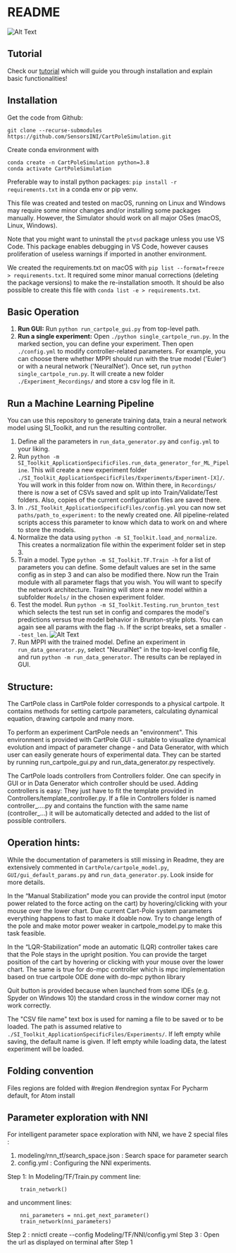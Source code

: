 # README

![Alt Text](https://raw.githubusercontent.com/SensorsINI/CartPoleSimulation/master/others/Media/CartPoleSimulator.gif "CartPole Simulator Demo")

## Tutorial
Check our [tutorial](https://youtu.be/ad3t2cUHbts "LTC Tutorial CartPoleSimulator") which will guide you through installation and explain basic functionalities!

## Installation

Get the code from Github:

	git clone --recurse-submodules https://github.com/SensorsINI/CartPoleSimulation.git

Create conda environment with 

	conda create -n CartPoleSimulation python=3.8
    conda activate CartPoleSimulation

Preferable way to install python packages:
`pip install -r requirements.txt` in a conda env or pip venv.

This file was created and tested on macOS,
running on Linux and Windows may require some minor changes
and/or installing some packages manually.
However, the Simulator should work on all major OSes (macOS, Linux, Windows).

Note that you might want to uninstall the `ptvsd` package
unless you use VS Code. This package enables debugging in VS Code,
however causes proliferation of useless warnings if imported in another environment.

We created the requirements.txt
on macOS with `pip list --format=freeze > requirements.txt`.
It required some minor manual corrections (deleting the package versions) to make the re-installation smooth.
It should be also possible to create this file with `conda list -e > requirements.txt`.

## Basic Operation
1. **Run GUI:** Run `python run_cartpole_gui.py` from top-level path.
2. **Run a single experiment:** Open `./python single_cartpole_run.py`. In the marked section, you can define your experiment. Then open `./config.yml` to modify controller-related parameters. For example, you can choose there whether MPPI should run with the true model ('Euler') or with a neural network ('NeuralNet'). Once set, run `python single_cartpole_run.py`. It will create a new folder `./Experiment_Recordings/` and store a csv log file in it.

## Run a Machine Learning Pipeline

You can use this repository to generate training data, train a neural network model using SI_Toolkit, and run the resulting controller.

1. Define all the parameters in `run_data_generator.py` and `config.yml` to your liking.
2. Run `python -m SI_Toolkit_ApplicationSpecificFiles.run_data_generator_for_ML_Pipeline`. This will create a new experiment folder `./SI_Toolkit_ApplicationSpecificFiles/Experiments/Experiment-[X]/`. You will work in this folder from now on. Within there, in `Recordings/` there is now a set of CSVs saved and split up into Train/Validate/Test folders. Also, copies of the current configuration files are saved there.
3. In `./SI_Toolkit_ApplicationSpecificFiles/config.yml` you can now set `paths/path_to_experiment:` to the newly created one. All pipeline-related scripts access this parameter to know which data to work on and where to store the models.
4. Normalize the data using `python -m SI_Toolkit.load_and_normalize`. This creates a normalization file within the experiment folder set in step 3.
5. Train a model. Type `python -m SI_Toolkit.TF.Train -h` for a list of parameters you can define. Some default values are set in the same config as in step 3 and can also be modified there. Now run the Train module with all parameter flags that you wish. You will want to specify the network architecture. Training will store a new model within a subfolder `Models/` in the chosen experiment folder.
6. Test the model. Run `python -m SI_Toolkit.Testing.run_brunton_test` which selects the test run set in config and compares the model's predictions versus true model behavior in Brunton-style plots. You can again see all params with the flag `-h`. If the script breaks, set a smaller `--test_len`.
   ![Alt Text](https://raw.githubusercontent.com/SensorsINI/CartPoleSimulation/master/others/Media/Brunton.gif "Brunton plots Demo")
7. Run MPPI with the trained model. Define an experiment in `run_data_generator.py`, select "NeuralNet" in the top-level config file, and run `python -m run_data_generator`. The results can be replayed in GUI.

## Structure:

The CartPole class in CartPole folder corresponds to a physical cartpole.
It contains methods for setting cartpole parameters, calculating dynamical equation, drawing cartpole and many more.

To perform an experiment CartPole needs an "environment". This environment is provided with CartPole GUI - suitable to visualize dynamical evolution and impact of parameter change -
and Data Generator, with which user can easily generate hours of experimental data. 
  They can be started by running run_cartpole_gui.py and run_data_generator.py respectively.

The CartPole loads controllers from Controllers folder.
One can specify in GUI or in Data Generator which controller should be used.
Adding controllers is easy:
They just have to fit the template provided in Controllers/template_controller.py.
If a file in Controllers folder is named controller_....py and contains the function with the same name (controller_...)
it will be automatically detected and added to the list of possible controllers.

## Operation hints:
  
While the documentation of parameters is still missing in Readme,
they are extensively commented in `CartPole/cartpole_model.py`, `GUI/gui_default_params.py` and `run_data_generator.py`. Look inside for more details.

In the “Manual Stabilization” mode you can provide the control input (motor power related to the force acting on the cart)
by hovering/clicking with your mouse over the lower chart.
Due current Cart-Pole system parameters everything happens to fast to make it doable now.
Try to change length of the pole and make motor power weaker in cartpole_model.py to make this task feasible.

In the “LQR-Stabilization” mode an automatic (LQR) controller takes care that the Pole stays in the upright position.
You can provide the target position of the cart by hovering or clicking with your mouse over the lower chart.
The same is true for do-mpc controller which is mpc implementation based on true cartpole ODE
done with do-mpc python library

Quit button is provided
because when launched from some IDEs (e.g. Spyder on Windows 10)
the standard cross in the window corner may not work correctly.

The "CSV file name" text box is used for naming a file to be saved or to be loaded. The path is assumed relative to `./SI_Toolkit_ApplicationSpecificFiles/Experiments/`. If left empty while saving, the default name is given. If left empty while loading data, the latest experiment will be loaded.

## Folding convention
Files regions are folded with #region #endregion syntax
For Pycharm default, for Atom install

## Parameter exploration with NNI

For intelligent parameter space exploration with NNI, we have 2 special files : 

1. modeling/rnn_tf/search_space.json : Search space for parameter search
2. config.yml : Configuring the NNI experiments. 


Step 1: In Modeling/TF/Train.py comment line:

        train_network()

and uncomment lines:

        nni_parameters = nni.get_next_parameter()
        train_network(nni_parameters)

Step 2 : nnictl create --config Modeling/TF/NNI/config.yml
Step 3 : Open the url as displayed on terminal after Step 1

